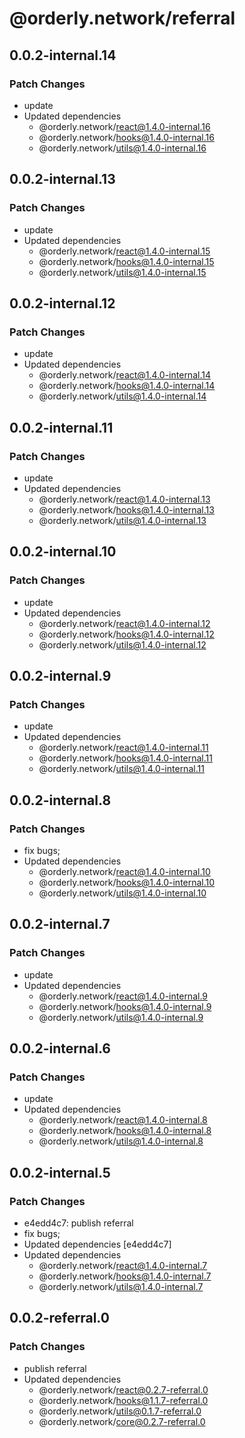 # @orderly.network/referral

## 0.0.2-internal.14

### Patch Changes

- update
- Updated dependencies
  - @orderly.network/react@1.4.0-internal.16
  - @orderly.network/hooks@1.4.0-internal.16
  - @orderly.network/utils@1.4.0-internal.16

## 0.0.2-internal.13

### Patch Changes

- update
- Updated dependencies
  - @orderly.network/react@1.4.0-internal.15
  - @orderly.network/hooks@1.4.0-internal.15
  - @orderly.network/utils@1.4.0-internal.15

## 0.0.2-internal.12

### Patch Changes

- update
- Updated dependencies
  - @orderly.network/react@1.4.0-internal.14
  - @orderly.network/hooks@1.4.0-internal.14
  - @orderly.network/utils@1.4.0-internal.14

## 0.0.2-internal.11

### Patch Changes

- update
- Updated dependencies
  - @orderly.network/react@1.4.0-internal.13
  - @orderly.network/hooks@1.4.0-internal.13
  - @orderly.network/utils@1.4.0-internal.13

## 0.0.2-internal.10

### Patch Changes

- update
- Updated dependencies
  - @orderly.network/react@1.4.0-internal.12
  - @orderly.network/hooks@1.4.0-internal.12
  - @orderly.network/utils@1.4.0-internal.12

## 0.0.2-internal.9

### Patch Changes

- update
- Updated dependencies
  - @orderly.network/react@1.4.0-internal.11
  - @orderly.network/hooks@1.4.0-internal.11
  - @orderly.network/utils@1.4.0-internal.11

## 0.0.2-internal.8

### Patch Changes

- fix bugs;
- Updated dependencies
  - @orderly.network/react@1.4.0-internal.10
  - @orderly.network/hooks@1.4.0-internal.10
  - @orderly.network/utils@1.4.0-internal.10

## 0.0.2-internal.7

### Patch Changes

- update
- Updated dependencies
  - @orderly.network/react@1.4.0-internal.9
  - @orderly.network/hooks@1.4.0-internal.9
  - @orderly.network/utils@1.4.0-internal.9

## 0.0.2-internal.6

### Patch Changes

- update
- Updated dependencies
  - @orderly.network/react@1.4.0-internal.8
  - @orderly.network/hooks@1.4.0-internal.8
  - @orderly.network/utils@1.4.0-internal.8

## 0.0.2-internal.5

### Patch Changes

- e4edd4c7: publish referral
- fix bugs;
- Updated dependencies [e4edd4c7]
- Updated dependencies
  - @orderly.network/react@1.4.0-internal.7
  - @orderly.network/hooks@1.4.0-internal.7
  - @orderly.network/utils@1.4.0-internal.7

## 0.0.2-referral.0

### Patch Changes

- publish referral
- Updated dependencies
  - @orderly.network/react@0.2.7-referral.0
  - @orderly.network/hooks@1.1.7-referral.0
  - @orderly.network/utils@0.1.7-referral.0
  - @orderly.network/core@0.2.7-referral.0
